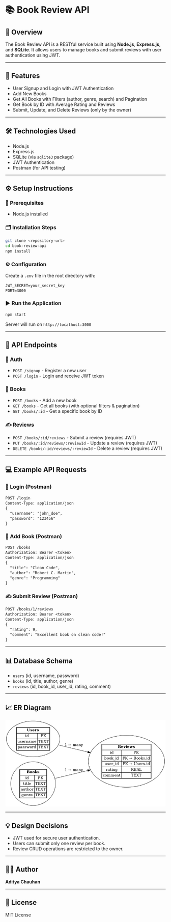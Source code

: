 
# 📚 Book Review API

## 📝 Overview
The Book Review API is a RESTful service built using **Node.js**, **Express.js**, and **SQLite**. It allows users to manage books and submit reviews with user authentication using JWT.

---

## 🚀 Features
- User Signup and Login with JWT Authentication
- Add New Books
- Get All Books with Filters (author, genre, search) and Pagination
- Get Book by ID with Average Rating and Reviews
- Submit, Update, and Delete Reviews (only by the owner)

---

## 🛠 Technologies Used
- Node.js
- Express.js
- SQLite (via `sqlite3` package)
- JWT Authentication
- Postman (for API testing)

---

## ⚙️ Setup Instructions

### 🔧 Prerequisites
- Node.js installed

### 🗂 Installation Steps
```bash
git clone <repository-url>
cd book-review-api
npm install
```

### ⚙️ Configuration
Create a `.env` file in the root directory with:
```
JWT_SECRET=your_secret_key
PORT=3000
```

### ▶️ Run the Application
```bash
npm start
```
Server will run on `http://localhost:3000`

---

## 📌 API Endpoints

### 🔐 Auth
- `POST /signup` - Register a new user
- `POST /login` - Login and receive JWT token

### 📘 Books
- `POST /books` - Add a new book
- `GET /books` - Get all books (with optional filters & pagination)
- `GET /books/:id` - Get a specific book by ID

### ✍️ Reviews
- `POST /books/:id/reviews` - Submit a review (requires JWT)
- `PUT /books/:id/reviews/:reviewId` - Update a review (requires JWT)
- `DELETE /books/:id/reviews/:reviewId` - Delete a review (requires JWT)

---

## 💻 Example API Requests

### 🔐 Login (Postman)
```http
POST /login
Content-Type: application/json
{
  "username": "john_doe",
  "password": "123456"
}
```

### 📘 Add Book (Postman)
```http
POST /books
Authorization: Bearer <token>
Content-Type: application/json
{
  "title": "Clean Code",
  "author": "Robert C. Martin",
  "genre": "Programming"
}
```

### ✍️ Submit Review (Postman)
```http
POST /books/1/reviews
Authorization: Bearer <token>
Content-Type: application/json
{
  "rating": 9,
  "comment": "Excellent book on clean code!"
}
```

---

## 📊 Database Schema

- `users` (id, username, password)
- `books` (id, title, author, genre)
- `reviews` (id, book_id, user_id, rating, comment)

---

## 📈 ER Diagram
![ER Diagram](./docs/er-diagram.png)

---

## 💡 Design Decisions
- JWT used for secure user authentication.
- Users can submit only one review per book.
- Review CRUD operations are restricted to the owner.

---

## 👨‍💻 Author
**Aditya Chauhan**

---

## 📄 License
MIT License
